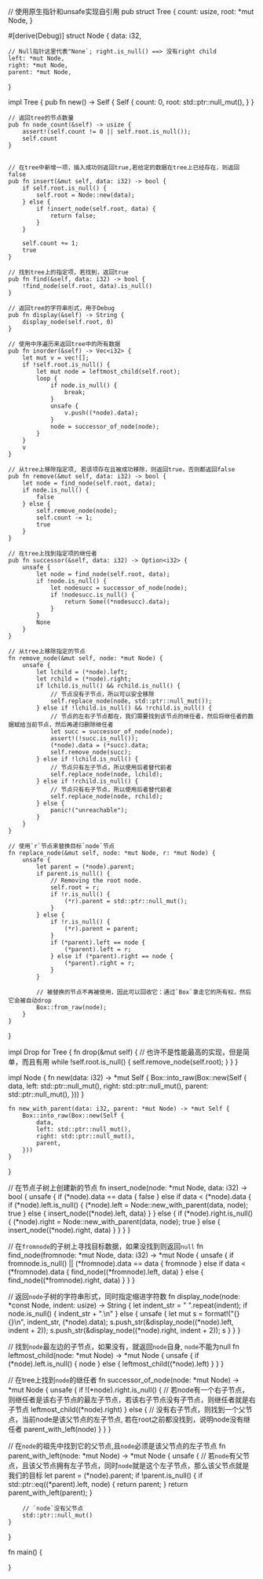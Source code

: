 // 使用原生指针和unsafe实现自引用
pub struct Tree {
count: usize,
root: *mut Node,
}

#[derive(Debug)]
struct Node {
data: i32,

    // Null指针这里代表"None`; right.is_null() ==> 没有right child
    left: *mut Node,
    right: *mut Node,
    parent: *mut Node,
}

impl Tree {
pub fn new() -> Self {
Self {
count: 0,
root: std::ptr::null_mut(),
}
}

    // 返回tree的节点数量
    pub fn node_count(&self) -> usize {
        assert!(self.count != 0 || self.root.is_null());
        self.count
    }


    // 在tree中新增一项，插入成功则返回true,若给定的数据在tree上已经存在，则返回false
    pub fn insert(&mut self, data: i32) -> bool {
        if self.root.is_null() {
            self.root = Node::new(data);
        } else {
            if !insert_node(self.root, data) {
                return false;
            }
        }

        self.count += 1;
        true
    }

    // 找到tree上的指定项，若找到，返回true
    pub fn find(&self, data: i32) -> bool {
        !find_node(self.root, data).is_null()
    }

    // 返回tree的字符串形式，用于Debug
    pub fn display(&self) -> String {
        display_node(self.root, 0)
    }

    // 使用中序遍历来返回tree中的所有数据
    pub fn inorder(&self) -> Vec<i32> {
        let mut v = vec![];
        if !self.root.is_null() {
            let mut node = leftmost_child(self.root);
            loop {
                if node.is_null() {
                    break;
                }
                unsafe {
                    v.push((*node).data);
                }
                node = successor_of_node(node);
            }
        }
        v
    }

    // 从tree上移除指定项, 若该项存在且被成功移除，则返回true，否则都返回false
    pub fn remove(&mut self, data: i32) -> bool {
        let node = find_node(self.root, data);
        if node.is_null() {
            false
        } else {
            self.remove_node(node);
            self.count -= 1;
            true
        }
    }

    // 在tree上找到指定项的继任者
    pub fn successor(&self, data: i32) -> Option<i32> {
        unsafe {
            let node = find_node(self.root, data);
            if !node.is_null() {
                let nodesucc = successor_of_node(node);
                if !nodesucc.is_null() {
                    return Some((*nodesucc).data);
                }
            }
            None
        }
    }

    // 从tree上移除指定的节点
    fn remove_node(&mut self, node: *mut Node) {
        unsafe {
            let lchild = (*node).left;
            let rchild = (*node).right;
            if lchild.is_null() && rchild.is_null() {
                // 节点没有子节点，所以可以安全移除
                self.replace_node(node, std::ptr::null_mut());
            } else if !lchild.is_null() && !rchild.is_null() {
                // 节点的左右子节点都在，我们需要找到该节点的继任者，然后将继任者的数据赋给当前节点，然后再递归删除继任者
                let succ = successor_of_node(node);
                assert!(!succ.is_null());
                (*node).data = (*succ).data;
                self.remove_node(succ);
            } else if !lchild.is_null() {
                // 节点只有左子节点，所以使用后者替代前者
                self.replace_node(node, lchild);
            } else if !rchild.is_null() {
                // 节点只有右子节点，所以使用后者替代前者
                self.replace_node(node, rchild);
            } else {
                panic!("unreachable");
            }
        }
    }

    // 使用`r`节点来替换目标`node`节点
    fn replace_node(&mut self, node: *mut Node, r: *mut Node) {
        unsafe {
            let parent = (*node).parent;
            if parent.is_null() {
                // Removing the root node.
                self.root = r;
                if !r.is_null() {
                    (*r).parent = std::ptr::null_mut();
                }
            } else {
                if !r.is_null() {
                    (*r).parent = parent;
                }
                if (*parent).left == node {
                    (*parent).left = r;
                } else if (*parent).right == node {
                    (*parent).right = r;
                }
            }

            // 被替换的节点不再被使用，因此可以回收它：通过`Box`拿走它的所有权，然后它会被自动drop
            Box::from_raw(node);
        }
    }
}

impl Drop for Tree {
fn drop(&mut self) {
// 也许不是性能最高的实现，但是简单，而且有用
while !self.root.is_null() {
self.remove_node(self.root);
}
}
}

impl Node {
fn new(data: i32) -> *mut Self {
Box::into_raw(Box::new(Self {
data,
left: std::ptr::null_mut(),
right: std::ptr::null_mut(),
parent: std::ptr::null_mut(),
}))
}

    fn new_with_parent(data: i32, parent: *mut Node) -> *mut Self {
        Box::into_raw(Box::new(Self {
            data,
            left: std::ptr::null_mut(),
            right: std::ptr::null_mut(),
            parent,
        }))
    }
}

// 在节点子树上创建新的节点
fn insert_node(node: *mut Node, data: i32) -> bool {
unsafe {
if (*node).data == data {
false
} else if data < (*node).data {
if (*node).left.is_null() {
(*node).left = Node::new_with_parent(data, node);
true
} else {
insert_node((*node).left, data)
}
} else {
if (*node).right.is_null() {
(*node).right = Node::new_with_parent(data, node);
true
} else {
insert_node((*node).right, data)
}
}
}
}

// 在`fromnode`的子树上寻找目标数据，如果没找到则返回`null`
fn find_node(fromnode: *mut Node, data: i32) -> *mut Node {
unsafe {
if fromnode.is_null() || (*fromnode).data == data {
fromnode
} else if data < (*fromnode).data {
find_node((*fromnode).left, data)
} else {
find_node((*fromnode).right, data)
}
}
}


// 返回`node`子树的字符串形式，同时指定缩进字符数
fn display_node(node: *const Node, indent: usize) -> String {
let indent_str = " ".repeat(indent);
if node.is_null() {
indent_str + ".\n"
} else {
unsafe {
let mut s = format!("{}{}\n", indent_str, (*node).data);
s.push_str(&display_node((*node).left, indent + 2));
s.push_str(&display_node((*node).right, indent + 2));
s
}
}
}

// 找到`node`最左边的子节点，如果没有，就返回`node`自身, `node`不能为null
fn leftmost_child(node: *mut Node) -> *mut Node {
unsafe {
if (*node).left.is_null() {
node
} else {
leftmost_child((*node).left)
}
}
}


// 在tree上找到`node`的继任者
fn successor_of_node(node: *mut Node) -> *mut Node {
unsafe {
if !(*node).right.is_null() {
// 若node有一个右子节点，则继任者是该右子节点的最左子节点，若该右子节点没有子节点，则继任者就是右子节点
leftmost_child((*node).right)
} else {
// 没有右子节点，则找到一个父节点，当前node是该父节点的左子节点, 若在root之前都没找到，说明node没有继任者
parent_with_left(node)
}
}
}

// 在`node`的祖先中找到它的父节点,且`node`必须是该父节点的左子节点
fn parent_with_left(node: *mut Node) -> *mut Node {
unsafe {
// 若`node`有父节点，且该父节点拥有左子节点，同时`node`就是这个左子节点，那么该父节点就是我们的目标
let parent = (*node).parent;
if !parent.is_null() {
if std::ptr::eq((*parent).left, node) {
return parent;
}
return parent_with_left(parent);
}

        // `node`没有父节点
        std::ptr::null_mut()
    }
}

fn main() {

}